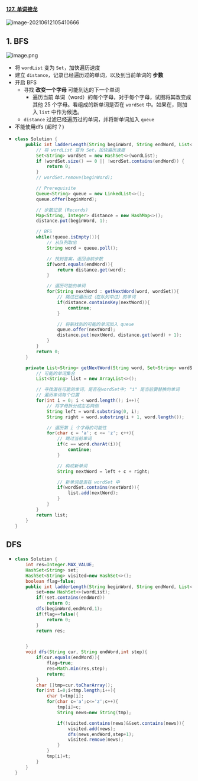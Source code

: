 #### [127. 单词接龙](https://leetcode-cn.com/problems/word-ladder/)

![image-20210612105410666](https://raw.githubusercontent.com/TWDH/Leetcode-From-Zero/pictures/img/image-20210612105410666.png)

## 1. BFS

![image.png](https://raw.githubusercontent.com/TWDH/Leetcode-From-Zero/pictures/img/ec8f7e4f40134b932a9ff2e306d885e427bd8ee912801361849d92ddae6226f3-image.png)

* 将 `wordList` 变为 `Set`，加快遍历速度
* 建立 `distance`，记录已经遍历过的单词，以及到当前单词的 **步数**
* 开启 BFS
  * 寻找 **改变一个字母** 可能到达的下一个单词
    * 遍历当前 单词（word）的每个字母，对于每个字母，试图将其改变成其他 25 个字母。看组成的新单词是否在 `wordSet` 中。如果在，则加入 `list` 中作为候选。
  * `distance` 过滤已经遍历过的单词，并将新单词加入 `queue`
* 不能使用dfs (超时？)

- ```java
  class Solution {
      public int ladderLength(String beginWord, String endWord, List<String> wordList) {
          // 将 wordList 变为 Set，加快遍历速度
          Set<String> wordSet = new HashSet<>(wordList);
          if (wordSet.size() == 0 || !wordSet.contains(endWord)) {
              return 0;
          }
          // wordSet.remove(beginWord);
  
          // Prerequisite
          Queue<String> queue = new LinkedList<>();
          queue.offer(beginWord);
  
          // 步数记录 (Records)
          Map<String, Integer> distance = new HashMap<>();
          distance.put(beginWord, 1);
  
          // BFS
          while(!queue.isEmpty()){
              // 从队列取出
              String word = queue.poll();
  
              // 找到答案，返回当前步数
              if(word.equals(endWord)){
                  return distance.get(word);
              }
  
              // 遍历可能的单词
              for(String nextWord : getNextWord(word, wordSet)){
                  // 跳过已遍历过（在队列中过）的单词
                  if(distance.containsKey(nextWord)){
                      continue;
                  }
  
                  // 将新找到的可能的单词加入 queue
                  queue.offer(nextWord);
                  distance.put(nextWord, distance.get(word) + 1);
              }
          }
          return 0;
      }
  
      private List<String> getNextWord(String word, Set<String> wordSet){
          // 可能的单词集合
          List<String> list = new ArrayList<>();
  
          // 寻找潜在可能的单词，是否在wordSet中; "i" 是当前要替换的单词
          // 遍历单词每个位置
          for(int i = 0; i < word.length(); i++){
              // 将字母拆分成左右两侧
              String left = word.substring(0, i);
              String right = word.substring(i + 1, word.length());
  
              // 遍历第 i 个字母的可能性
              for(char c = 'a'; c <= 'z'; c++){
                  // 跳过当前单词
                  if(c == word.charAt(i)){
                      continue;
                  }
  
                  // 构成新单词
                  String nextWord = left + c + right;
  
                  // 新单词是否在 wordSet 中
                  if(wordSet.contains(nextWord)){
                      list.add(nextWord);
                  }
              }
          }
          return list;  
      }
  }
  ```


## DFS

- ```java
  class Solution {
      int res=Integer.MAX_VALUE;
      HashSet<String> set;
      HashSet<String> visited=new HashSet<>();
      boolean flag=false;
      public int ladderLength(String beginWord, String endWord, List<String> wordList) {
          set=new HashSet<>(wordList);
          if(!set.contains(endWord))
              return 0;
          dfs(beginWord,endWord,1);
          if(flag==false){
              return 0;
          }
          return res;
  
  
      }
      void dfs(String cur, String endWord,int step){
          if(cur.equals(endWord)){
              flag=true;
              res=Math.min(res,step);
              return;
          }
          char []tmp=cur.toCharArray();
          for(int i=0;i<tmp.length;i++){
              char t=tmp[i];
              for(char c='a';c<='z';c++){
                  tmp[i]=c;
                  String news=new String(tmp);
  
                  if(!visited.contains(news)&&set.contains(news)){
                      visited.add(news);
                      dfs(news,endWord,step+1);
                      visited.remove(news);
                  }
              }
              tmp[i]=t;
          }
      }
  }
  ```
